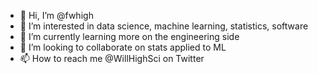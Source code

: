 - 👋 Hi, I’m @fwhigh
- 👀 I’m interested in data science, machine learning, statistics, software
- 🌱 I’m currently learning more on the engineering side
- 💞️ I’m looking to collaborate on stats applied to ML
- 📫 How to reach me @WillHighSci on Twitter

<!---
fwhigh/fwhigh is a ✨ special ✨ repository because its `README.md` (this file) appears on your GitHub profile.
You can click the Preview link to take a look at your changes.
--->
